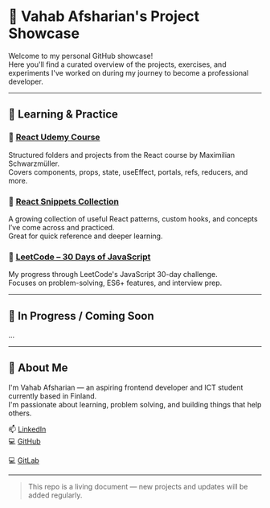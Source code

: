 # 🚀 Vahab Afsharian's Project Showcase

Welcome to my personal GitHub showcase!  
Here you'll find a curated overview of the projects, exercises, and experiments I've worked on during my journey to become a professional developer.

---

## 📘 Learning & Practice

### 🔹 [React Udemy Course](https://github.com/viboverse/react-udemy-course)

Structured folders and projects from the React course by Maximilian Schwarzmüller.  
Covers components, props, state, useEffect, portals, refs, reducers, and more.

### 🔹 [React Snippets Collection](https://github.com/viboverse/react-snippets-collection)

A growing collection of useful React patterns, custom hooks, and concepts I’ve come across and practiced.  
Great for quick reference and deeper learning.

### 🔹 [LeetCode – 30 Days of JavaScript](https://github.com/viboverse/leetcode)

My progress through LeetCode's JavaScript 30-day challenge.  
Focuses on problem-solving, ES6+ features, and interview prep.

---

## 🌱 In Progress / Coming Soon

...

---

## 📌 About Me

I'm Vahab Afsharian — an aspiring frontend developer and ICT student currently based in Finland.  
I'm passionate about learning, problem solving, and building things that help others.

📫 [LinkedIn](https://www.linkedin.com/in/vahab-afsharian-veev1337/)  
💻 [GitHub](https://github.com/viboverse)

💻 [GitLab](https://gitlab.labranet.jamk.fi/AG2198)

---

> This repo is a living document — new projects and updates will be added regularly.
